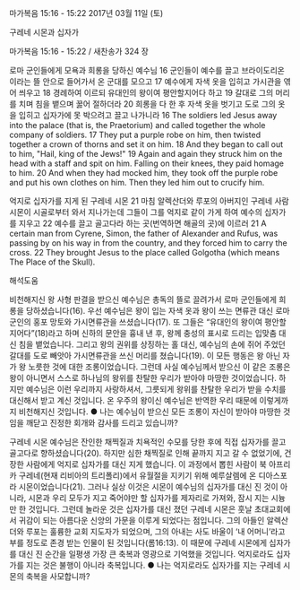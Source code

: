 마가복음 15:16 - 15:22 
2017년 03월 11일 (토)

구레네 시몬과 십자가



마가복음 15:16 - 15:22 / 새찬송가 324 장


로마 군인들에게 모욕과 희롱을 당하신 예수님
16 군인들이 예수를 끌고 브라이도리온이라는 뜰 안으로 들어가서 온 군대를 모으고 17 예수에게 자색 옷을 입히고 가시관을 엮어 씌우고 18 경례하여 이르되 유대인의 왕이여 평안할지어다 하고 19 갈대로 그의 머리를 치며 침을 뱉으며 꿇어 절하더라 20 희롱을 다 한 후 자색 옷을 벗기고 도로 그의 옷을 입히고 십자가에 못 박으려고 끌고 나가니라
16 The soldiers led Jesus away into the palace (that is, the Praetorium) and called together the whole company of soldiers. 17 They put a purple robe on him, then twisted together a crown of thorns and set it
on him. 18 And they began to call out to him, "Hail, king of the Jews!" 19 Again and again they struck him on the head with a staff and spit on him. Falling on their knees, they paid homage to him. 20 And when
they had mocked him, they took off the purple robe and put his own clothes on him. Then they led him out to crucify him.

억지로 십자가를 지게 된 구레네 시몬
21 마침 알렉산더와 루포의 아버지인 구레네 사람 시몬이 시골로부터 와서 지나가는데 그들이 그를 억지로 같이 가게 하여 예수의 십자가를 지우고 22 예수를 끌고 골고다라 하는 곳(번역하면 해골의 곳)에 이르러
21 A certain man from Cyrene, Simon, the father of Alexander and Rufus, was passing by on his way in from the country, and they forced him to carry the cross. 22 They brought Jesus to the place called
Golgotha (which means The Place of the Skull).

해석도움





비천해지신 왕
사형 판결을 받으신 예수님은 총독의 뜰로 끌려가서 로마 군인들에게 희롱을 당하셨습니다(16). 우선 예수님은 왕이 입는 자색 옷과 왕이 쓰는 면류관 대신 로마 군인의 홍포 망토와 가시면류관을 쓰셨습니다(17). 또 그들은 “유대인의 왕이여 평안할지어다”(18)라고 하며 신하의 문안을 흉내 낸 후, 왕께 충성의 표시로 드리는 입맞춤 대신 침을 뱉었습니다. 그리고 왕의 권위를 상징하는 홀 대신, 예수님의 손에 쥐어 주었던 갈대를 도로 빼앗아 가시면류관을 쓰신 머리를 쳤습니다(19). 이 모든 행동은 왕 아닌 자가 왕 노릇한 것에 대한 조롱이었습니다. 그런데 사실 예수님께서 받으신 이 같은 조롱은 왕이 아니면서 스스로 하나님의 왕위를 찬탈한 우리가 받아야 마땅한 것이었습니다. 하지만 예수님은 이런 우리까지 사랑하셔서, 그릇되게 왕위를 찬탈한 우리가 받을 수치를 대신해서 받고 계신 것입니다. 온 우주의 왕이신 예수님은 반역한 우리 때문에 이렇게까지 비천해지신 것입니다.
● 나는 예수님이 받으신 모든 조롱이 자신이 받아야 마땅한 것임을 깨닫고 진정한 회개와 감사를 드리고 있습니까?

구레네 시몬
예수님은 잔인한 채찍질과 치욕적인 수모를 당한 후에 직접 십자가를 끌고 골고다로 향하셨습니다(20). 하지만 심한 채찍질로 인해 끝까지 지고 갈 수 없었기에, 건장한 사람에게 억지로 십자가를 대신 지게 했습니다. 이 과정에서 뽑힌 사람이 북 아프리카 구레네(현재 리비아의 트리폴리)에서 유월절을 지키기 위해 예루살렘에 온 디아스포라 시몬이었습니다(21). 그러나 실상 이것은 시몬이 예수님의 십자가를 대신 진 것이 아니라, 시몬과 우리 모두가 지고 죽어야만 할 십자가를 제자리로 가져와, 잠시 지는 시늉만 한 것입니다. 그런데 놀라운 것은 십자가를 대신 졌던 구레네 시몬은 훗날 초대교회에서 귀감이 되는 아름다운 신앙의 가문을 이루게 되었다는 점입니다. 그의 아들인 알렉산더와 루포는 훌륭한 교회 지도자가 되었으며, 그의 아내는 사도 바울이 ‘내 어머니’라고 부를 정도로 존경 받는 인물이 된 것입니다(롬16:13). 이 때문에 구레네 시몬에게 십자가를 대신 진 순간을 일평생 가장 큰 축복과 영광으로 기억했을 것입니다. 억지로라도 십자가를 지는 것은 불행이 아니라 축복입니다.
● 나는 억지로라도 십자가를 지는 구레네 시몬의 축복을 사모합니까?